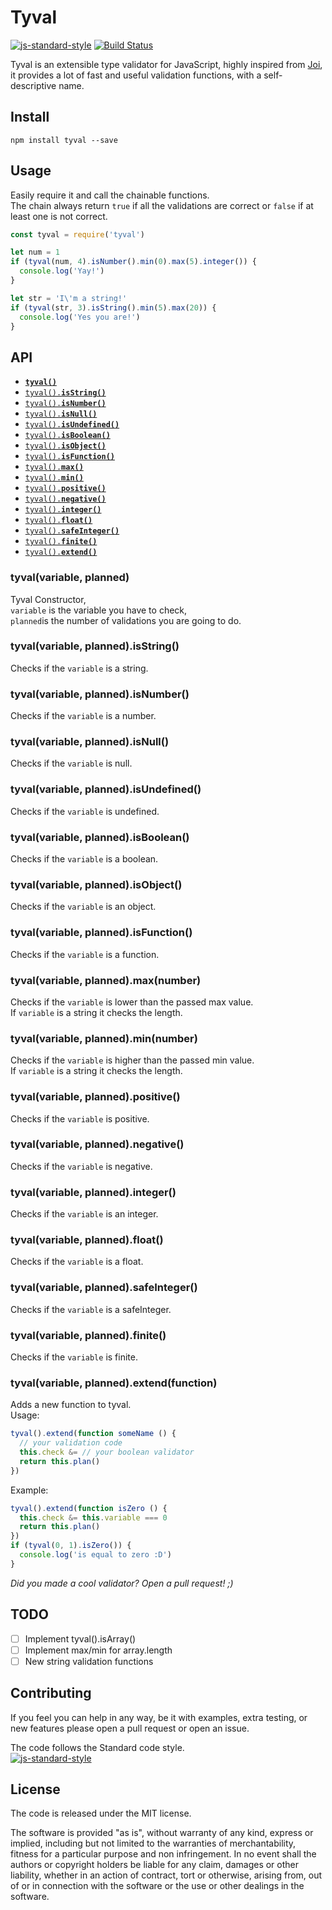 # Tyval
[![js-standard-style](https://img.shields.io/badge/code%20style-standard-brightgreen.svg?style=flat)](http://standardjs.com/) [![Build Status](https://travis-ci.org/delvedor/Tyval.svg?branch=master)](https://travis-ci.org/delvedor/Tyval)

Tyval is an extensible type validator for JavaScript, highly inspired from [Joi](https://github.com/hapijs/joi), it provides a lot of  fast and useful validation functions, with a self-descriptive name.

## Install
```
npm install tyval --save
```

## Usage
Easily require it and call the chainable functions.  
The chain always return `true` if all the validations are correct or `false` if at least one is not correct.
```javascript
const tyval = require('tyval')

let num = 1
if (tyval(num, 4).isNumber().min(0).max(5).integer()) {
  console.log('Yay!')
}

let str = 'I\'m a string!'
if (tyval(str, 3).isString().min(5).max(20)) {
  console.log('Yes you are!')
}
```

<a name="api"></a>
## API
- <a href="#tyval"><code><b>tyval()</b></code></a>
- <a href="#isString"><code>tyval().<b>isString()</b></code></a>
- <a href="#isNumber"><code>tyval().<b>isNumber()</b></code></a>
- <a href="#isNull"><code>tyval().<b>isNull()</b></code></a>
- <a href="#isUndefined"><code>tyval().<b>isUndefined()</b></code></a>
- <a href="#isBoolean"><code>tyval().<b>isBoolean()</b></code></a>
- <a href="#isObject"><code>tyval().<b>isObject()</b></code></a>
- <a href="#isFunction"><code>tyval().<b>isFunction()</b></code></a>
- <a href="#max"><code>tyval().<b>max()</b></code></a>
- <a href="#min"><code>tyval().<b>min()</b></code></a>
- <a href="#positive"><code>tyval().<b>positive()</b></code></a>
- <a href="#negative"><code>tyval().<b>negative()</b></code></a>
- <a href="#integer"><code>tyval().<b>integer()</b></code></a>
- <a href="#float"><code>tyval().<b>float()</b></code></a>
- <a href="#safeInteger"><code>tyval().<b>safeInteger()</b></code></a>
- <a href="#finite"><code>tyval().<b>finite()</b></code></a>
- <a href="#extend"><code>tyval().<b>extend()</b></code></a>

<a name="tyval"></a>
### tyval(variable, planned)
Tyval Constructor,  
`variable` is the variable you have to check,  
`planned`is the number of validations you are going to do.

<a name="isString"></a>
### tyval(variable, planned).isString()
Checks if the `variable` is a string.

<a name="isNumber"></a>
### tyval(variable, planned).isNumber()
Checks if the `variable` is a number.

<a name="isNull"></a>
### tyval(variable, planned).isNull()
Checks if the `variable` is null.

<a name="isUndefined"></a>
### tyval(variable, planned).isUndefined()
Checks if the `variable` is undefined.

<a name="isBoolean"></a>
### tyval(variable, planned).isBoolean()
Checks if the `variable` is a boolean.

<a name="isObject"></a>
### tyval(variable, planned).isObject()
Checks if the `variable` is an object.

<a name="isFunction"></a>
### tyval(variable, planned).isFunction()
Checks if the `variable` is a function.

<a name="max"></a>
### tyval(variable, planned).max(number)
Checks if the `variable` is lower than the passed max value.  
If `variable` is a string it checks the length.

<a name="min"></a>
### tyval(variable, planned).min(number)
Checks if the `variable` is higher than the passed min value.  
If `variable` is a string it checks the length.

<a name="positive"></a>
### tyval(variable, planned).positive()
Checks if the `variable` is positive.

<a name="negative"></a>
### tyval(variable, planned).negative()
Checks if the `variable` is negative.

<a name="integer"></a>
### tyval(variable, planned).integer()
Checks if the `variable` is an integer.

<a name="float"></a>
### tyval(variable, planned).float()
Checks if the `variable` is a float.

<a name="safeInteger"></a>
### tyval(variable, planned).safeInteger()
Checks if the `variable` is a safeInteger.

<a name="finite"></a>
### tyval(variable, planned).finite()
Checks if the `variable` is finite.

<a name="extend"></a>
### tyval(variable, planned).extend(function)
Adds a new function to tyval.  
Usage:
```javascript
tyval().extend(function someName () {
  // your validation code
  this.check &= // your boolean validator
  return this.plan()
})
```
Example:
```javascript
tyval().extend(function isZero () {
  this.check &= this.variable === 0
  return this.plan()
})
if (tyval(0, 1).isZero()) {
  console.log('is equal to zero :D')
}
```
*Did you made a cool validator? Open a pull request! ;)*

## TODO
- [ ] Implement tyval().isArray()
- [ ] Implement max/min for array.length
- [ ] New string validation functions

## Contributing
If you feel you can help in any way, be it with examples, extra testing, or new features please open a pull request or open an issue.

The code follows the Standard code style.  
[![js-standard-style](https://cdn.rawgit.com/feross/standard/master/badge.svg)](https://github.com/feross/standard)

## License
The code is released under the MIT license.

The software is provided "as is", without warranty of any kind, express or implied, including but not limited to the warranties of merchantability, fitness for a particular purpose and non infringement. In no event shall the authors or copyright holders be liable for any claim, damages or other liability, whether in an action of contract, tort or otherwise, arising from, out of or in connection with the software or the use or other dealings in the software.
